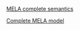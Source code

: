 
[MELA complete semantics](https://ludovicalv.github.io/MELA/) <br />

[Complete MELA model](https://ludovicalv.github.io/ModelMS/) <br />
